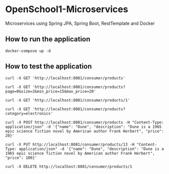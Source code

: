 # OpenSchool1-Microservices
Microservices using Spring JPA, Spring Boot, RestTemplate and Docker

## How to run the application
`docker-compose up -d`

## How to test the application
`curl -X GET 'http://localhost:8081/consumer/products'`  
  
`curl -X GET 'http://localhost:8081/consumer/products?page=0&size=2&min_price=15&max_price=20'`   
  
`curl -X GET 'http://localhost:8081/consumer/products/1'`   
  
`curl -X GET 'http://localhost:8081/consumer/products?category=electronics'`   

`curl -X POST http://localhost:8081/consumer/products -H "Content-Type: application/json" -d '{"name": "Dune", "description": "Dune is a 1965 epic science fiction novel by American author Frank Herbert", "price": 20}'`  

`curl -X PUT http://localhost:8081/consumer/products/13 -H "Content-Type: application/json" -d '{"name": "Dune", "description": "Dune is a 1965 epic science fiction novel by American author Frank Herbert", "price": 100}'`  

`curl -X DELETE http://localhost:8081/consumer/products/1`  


